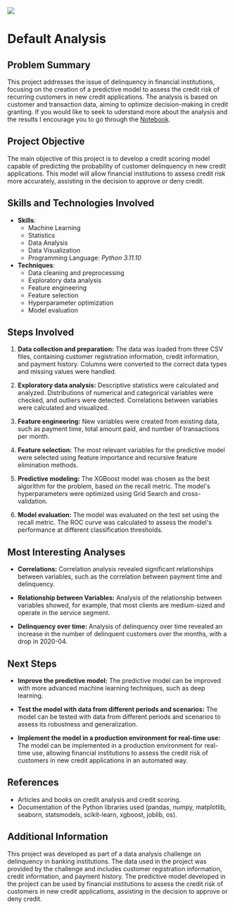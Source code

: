 ![](https://medias.revistaoeste.com/wp-content/uploads/2023/08/FreePix.jpg.webp)

# Default Analysis

## Problem Summary

This project addresses the issue of delinquency in financial institutions, focusing on the creation of a predictive model to assess the credit risk of recurring customers in new credit applications. The analysis is based on customer and transaction data, aiming to optimize decision-making in credit granting. If you would like to seek to uderstand more about the analysis and the results I encourage you to go through the [Notebook](https://github.com/caiosoter/DS-Projects/blob/main/credit_analysis/analise_inadimplencia.ipynb).

## Project Objective

The main objective of this project is to develop a credit scoring model capable of predicting the probability of customer delinquency in new credit applications. This model will allow financial institutions to assess credit risk more accurately, assisting in the decision to approve or deny credit.

## Skills and Technologies Involved

* **Skills**:
    * Machine Learning
    * Statistics
    * Data Analysis
    * Data Visualization
    * Programming Language: *Python 3.11.10*
* **Techniques**:
    * Data cleaning and preprocessing
    * Exploratory data analysis
    * Feature engineering
    * Feature selection
    * Hyperparameter optimization
    * Model evaluation

## Steps Involved

1. **Data collection and preparation:** The data was loaded from three CSV files, containing customer registration information, credit information, and payment history. Columns were converted to the correct data types and missing values were handled.

2. **Exploratory data analysis:** Descriptive statistics were calculated and analyzed. Distributions of numerical and categorical variables were checked, and outliers were detected. Correlations between variables were calculated and visualized.

3. **Feature engineering:** New variables were created from existing data, such as payment time, total amount paid, and number of transactions per month.

4. **Feature selection:** The most relevant variables for the predictive model were selected using feature importance and recursive feature elimination methods.

5. **Predictive modeling:** The XGBoost model was chosen as the best algorithm for the problem, based on the recall metric. The model's hyperparameters were optimized using Grid Search and cross-validation.

6. **Model evaluation:** The model was evaluated on the test set using the recall metric. The ROC curve was calculated to assess the model's performance at different classification thresholds.

## Most Interesting Analyses

* **Correlations:** Correlation analysis revealed significant relationships between variables, such as the correlation between payment time and delinquency.

* **Relationship between Variables:** Analysis of the relationship between variables showed, for example, that most clients are medium-sized and operate in the service segment.

* **Delinquency over time:** Analysis of delinquency over time revealed an increase in the number of delinquent customers over the months, with a drop in 2020-04.

## Next Steps

* **Improve the predictive model:** The predictive model can be improved with more advanced machine learning techniques, such as deep learning.

* **Test the model with data from different periods and scenarios:** The model can be tested with data from different periods and scenarios to assess its robustness and generalization.

* **Implement the model in a production environment for real-time use:** The model can be implemented in a production environment for real-time use, allowing financial institutions to assess the credit risk of customers in new credit applications in an automated way.

## References

* Articles and books on credit analysis and credit scoring.
* Documentation of the Python libraries used (pandas, numpy, matplotlib, seaborn, statsmodels, scikit-learn, xgboost, joblib, os).

## Additional Information

This project was developed as part of a data analysis challenge on delinquency in banking institutions. The data used in the project was provided by the challenge and includes customer registration information, credit information, and payment history. The predictive model developed in the project can be used by financial institutions to assess the credit risk of customers in new credit applications, assisting in the decision to approve or deny credit.